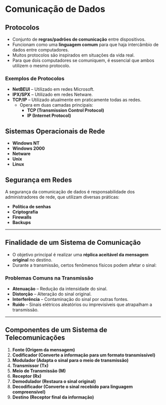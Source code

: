# Comunicação de Dados

## Protocolos

- Conjunto de **regras/padrões de comunicação** entre dispositivos.
- Funcionam como uma **linguagem comum** para que haja intercâmbio de dados entre computadores.
- Muitos protocolos são inspirados em situações da vida real.
- Para que dois computadores se comuniquem, é essencial que ambos utilizem o mesmo protocolo.

### Exemplos de Protocolos

- **NetBEUI** – Utilizado em redes Microsoft.
- **IPX/SPX** – Utilizado em redes Netware.
- **TCP/IP** – Utilizado atualmente em praticamente todas as redes.
  - Opera em duas camadas principais:
    - **TCP (Transmission Control Protocol)**
    - **IP (Internet Protocol)**

## Sistemas Operacionais de Rede

- **Windows NT**
- **Windows 2000**
- **Netware**
- **Unix**
- **Linux**

## Segurança em Redes

A segurança da comunicação de dados é responsabilidade dos administradores de rede, que utilizam diversas práticas:

- **Política de senhas**
- **Criptografia**
- **Firewalls**
- **Backups**

---

## Finalidade de um Sistema de Comunicação

- O objetivo principal é realizar uma **réplica aceitável da mensagem original** no destino.
- Durante a transmissão, certos fenômenos físicos podem afetar o sinal:

### Problemas Comuns na Transmissão

- **Atenuação** – Redução da intensidade do sinal.
- **Distorção** – Alteração do sinal original.
- **Interferência** – Contaminação do sinal por outras fontes.
- **Ruído** – Sinais elétricos aleatórios ou imprevisíveis que atrapalham a transmissão.

---

## Componentes de um Sistema de Telecomunicações

1. **Fonte (Origem da mensagem)**
2. **Codificador (Converte a informação para um formato transmissível)**
3. **Modulador (Adapta o sinal para o meio de transmissão)**
4. **Transmissor (Tx)**
5. **Meio de Transmissão (M)**
6. **Receptor (Rx)**
7. **Demodulador (Restaura o sinal original)**
8. **Decodificador (Converte o sinal recebido para linguagem compreensível)**
9. **Destino (Receptor final da informação)**
